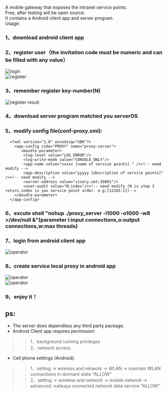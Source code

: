 
A mobile gateway that exposes the intranet service points. <br>
Free, after testing will be open source. <br>
It contains a Android client app and server program.<br>
Usage:<br>
### 1、download android client app<br>
### 2、register user（the invitation code must be numeric and can be filled with any value）<br>
![login](https://github.com/lazy-luo/smarGate/blob/master/res/login.png)<br>
![register](https://github.com/lazy-luo/smarGate/blob/master/res/register.png)<br>
### 3、remember register key-number(N)<br>
![register result](https://github.com/lazy-luo/smarGate/blob/master/res/registerok.png)<br>
### 4、download server program matched you serverOS<br>
### 5、modify config file(conf-proxy.xml):<br>
```
  <?xml version="1.0" encoding="GBK"?>
    <app-config code="PROXY" name="proxy-server">
       <moudle-parameter>
        <log-level value="LOG_ERROR"/>
        <log-write-mode value="CONSOLE_ONLY"/>
        <app-name value="xxxxx [name of service points]." /><!-- need modify -->
        <app-description value="yyyyy [description of service points]" /><!-- need modify -->
        <server-address value="visery.net:39001"/>
        <user-audit value="N:index"/><!-- need modify (N is step 3 return,index is you service point order. e.g:[12345:1])-->
    </moudle-parameter>
  </app-config>
```
### 6、excute shell "nohup ./proxy_server -i1000 -o1000 -w8 >/dev/null &"(parameter i:input connections,o:output connections,w:max threads)<br>
### 7、login from android client app<br>
![operator](https://github.com/lazy-luo/smarGate/blob/master/res/oper1.png)<br>
### 8、create service local proxy in android app<br>
![operator](https://github.com/lazy-luo/smarGate/blob/master/res/oper2.png)<br>
![operator](https://github.com/lazy-luo/smarGate/blob/master/res/oper3.png)<br>
### 9、enjoy it！<br>
## ps:<br>
* The server does dependless any third party package.<br>
* Android Client app requires permission:<br>
>> 1、background running privileges<br>
>> 2、network access<br>
* Cell phone settings (Android):<br>
>> 1、setting -> wireless and network -> WLAN -> maintain WLAN connections in dormant state  "ALLOW"<br>
>> 2、setting -> wireless and network -> mobile network -> advanced ->always connected network data service "ALLOW"<br>


